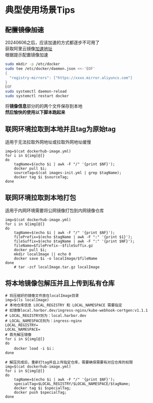 


# 典型使用场景Tips 
## ~~配置镜像加速~~
20240606之后，应该加速的方式都逐步不可用了  
获取阿里云镜像[加速地址](https://cr.console.aliyun.com/cn-hangzhou/instances/mirrors)  
根据提示配置镜像加速  
```bash
sudo mkdir -p /etc/docker
sudo tee /etc/docker/daemon.json <<-'EOF'
{
  "registry-mirrors": ["https://xxxx.mirror.aliyuncs.com"]
}
EOF
sudo systemctl daemon-reload
sudo systemctl restart docker
```

将**镜像信息**部分的的两个文件保存到本地  
**然后愉快的使用以下脚本跑起来**
## 联网环境拉取到本地并且tag为原始tag
适用于无法拉取外网地址或拉取外网地址缓慢

```shell
img=$(cat dockerhub-image.yml)
for i in ${img[@]}
do
    tagName=$(echo $i | awk -F "/" '{print $NF}');
    docker pull $i;
    sourceTag=$(cat images-init.yml | grep $tagName);
    docker tag $i $sourceTag;
done
```


## 联网环境拉取到本地打包

适用于内网环境需要将公网镜像打包到内网镜像仓库
```shell
img=$(cat dockerhub-image.yml)
for i in ${img[@]}
do
    tagName=$(echo $i | awk -F "/" '{print $NF}');
    filePrefix=$(echo $tagName | awk -F ":" '{print $1}');
    fileSuffix=$(echo $tagName | awk -F ":" '{print $NF}');
    fileName=$filePrefix--$fileSuffix.gz
    docker pull $i;
    mkdir localImage || echo 0
    docker save $i -o localImage/$fileName 
done
    # tar -zcf localImage.tar.gz localImage
```

## 将本地镜像包解压并且上传到私有仓库

```shell
# 将压缩好的镜像文件放在localImage目录
img=$(ls localImage)
# 本地仓库信息 LOCAL_REGISTRY 和 LOCAL_NAMESPACE 需要指定
# 如镜像local.harbor.dev/ingress-nginx/kube-webhook-certgen:v1.1.1
# LOCAL_REGISTRY则为：local.harbor.dev
# LOCAL_NAMESPACE则为：ingress-nginx
LOCAL_REGISTRY=
LOCAL_NAMESPACE=
# 首先解压镜像
for i in ${img[@]}
do
    docker load -i $i；
done

# 解压完成后，重新打tag并且上传指定仓库，需要确保需要有对应仓库的权限
img=$(cat dockerhub-image.yml)
for i in ${img[@]}
do
    tagName=$(echo $i | awk -F "/" '{print $NF}');
    specialTag=$LOCAL_REGISTRY/$LOCAL_NAMESPACE/$tagName;
    docker tag $i $specialTag;
    docker push $specialTag;
done
```
